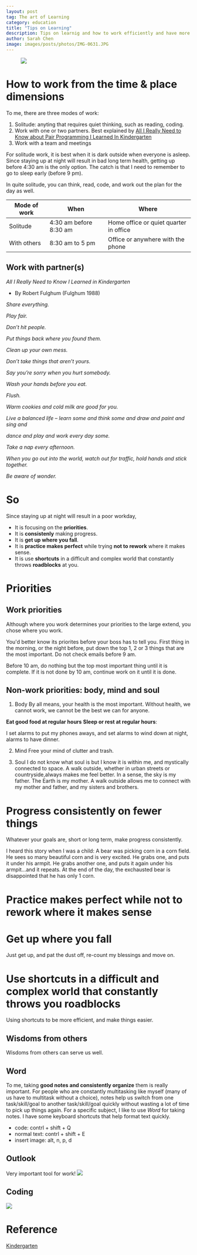 ```yaml
---
layout: post
tag: The art of Learning
category: education
title: "Tips on Learning"
description: Tips on learnig and how to work efficiently and have more enjoyment
author: Sarah Chen
image: images/posts/photos/IMG-0631.JPG
---
```

<figure> 
   <img src="{{"/images/posts/photos/IMG-0631.JPG"| relative_url}}"> 
   <figcaption></figcaption>
</figure> 

# How to work from the time & place dimensions
To me, there are three modes of work:
1. Solitude: anyting that requires quiet thinking, such as reading, coding. 
2. Work with one or two partners. Best explained by [All I Really Need to Know about Pair Programming I Learned In Kindergarten
](https://collaboration.csc.ncsu.edu/laurie/Papers/Kindergarten.PDF)
3. Work with a team and meetings

For solitude work, it is best when it is dark outside when everyone is asleep.  Since staying up at night will result in bad long term health, getting up before 4:30 am is the only option.   The catch is that I need to remember to go to sleep early (before 9 pm).  

In quite solitude, you can think, read, code, and work out the plan for the day as well. 

Mode of work | When  | Where
---------|----------|---------
Solitude | 4:30 am before 8:30 am | Home office or quiet quarter in office
With others | 8:30 am to 5 pm | Office or anywhere with the phone

## Work with partner(s)

*All I Really Need to Know I Learned in Kindergarten*

- By Robert Fulghum (Fulghum 1988)

*Share everything.*

*Play fair.*

*Don’t hit people.*

*Put things back where you found them.*

*Clean up your own mess.*

*Don’t take things that aren’t yours.*

*Say you’re sorry when you hurt somebody.*

*Wash your hands before you eat.*

*Flush.*

*Warm cookies and cold milk are good for you.*

*Live a balanced life – learn some and think some and draw and paint and sing and*

*dance and play and work every day some.*

*Take a nap every afternoon.*

*When you go out into the world, watch out for traffic, hold hands and stick together.*

*Be aware of wonder.*

# So

Since staying up at night will result in a poor workday, 

- It is focusing on the **priorities**.
- It is **consistenly** making progress.  
- It is **get up where you fall**.
- It is **practice makes perfect** while trying **not to rework** where it makes sense. 
- It is use **shortcuts** in a difficult and complex world that constantly throws **roadblocks** at you. 

# Priorities

## Work priorities
Although where you work determines your priorities to the large extend, you chose where you work.  

You'd better know its priorites before your boss has to tell you. 
First thing in the morning, or the night before, put down the top 1, 2 or 3 things that are the most important. 
Do not check emails before 9 am. 

Before 10 am, do nothing but the top most important thing until it is complete.
If it is not done by 10 am, continue work on it until it is done. 

## Non-work priorities: body, mind and soul

1. Body
By all means, your health is the most important.  Without health, we cannot work, we cannot be the best we can for anyone. 

**Eat good food at regular hours**
**Sleep or rest at regular hours**: 

I set alarms to put my phones aways, and set alarms to wind down at night, alarms to have dinner.  

2. Mind
Free your mind of clutter and trash. 

3. Soul
I do not know what soul is but I know it is within me, and mystically connected to space.  A walk outside, whether in urban streets or countryside,always makes me feel better.  In a sense, the sky is my father.  The Earth is my mother.  A walk outside allows me to connect with my mother and father, and my sisters and brothers. 

# Progress consistently on fewer things
Whatever your goals are, short or long term, make progress consistently.  

I heard this story when I was a child:
A bear was picking corn in a corn field.  He sees so many beautiful corn and is very excited.  He grabs one, and puts it under his armpit.  He grabs another one, and puts it again under his armpit...and it repeats.   At the end of the day, the exchausted bear is disappointed that he has only 1 corn. 

# Practice makes perfect while not to rework where it makes sense


# Get up where you fall
Just get up, and pat the dust off, re-count my blessings and move on. 

# Use shortcuts in a difficult and complex world that constantly throws you roadblocks

Using shortcuts to be more efficient, and make things easier. 

## Wisdoms from others
Wisdoms from others can serve us well.  

## Word
To me, taking **good notes and consistently organize** them is really important. For people who are constantly multitasking like myself (many of us have to multitask without a choice), notes help us switch from one task/skill/goal to another task/skill/goal quickly without wasting a lot of time to pick up things again. 
For a specific subject, I like to use *Word* for taking notes.  I have some keyboard shortcuts that help format text quickly.
- code: contrl + shift + Q
- normal text: contrl + shift + E
- insert image: alt, n, p, d
## Outlook
Very important tool for work!
![](\images\posts\outlook_shortcuts.PNG)

## Coding
![](\images\posts\vscode_shortcuts.PNG)

# Reference
[Kindergarten](https://collaboration.csc.ncsu.edu/laurie/Papers/Kindergarten.PDF)

